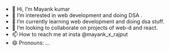 - 👋 Hi, I’m Mayank kumar
- 👀 I’m interested in web development and  doing DSA .
- 🌱 I’m currently learning web development and doing dsa stuff.
- 💞️ I’m looking to collaborate on projects of web-d and react.
- 📫 How to reach me at insta @mayank_x_rajput
- 😄 Pronouns: ...

<!---
mayankgit22/mayankgit22 is a ✨ special ✨ repository because its `README.md` (this file) appears on your GitHub profile.
You can click the Preview link to take a look at your changes.
--->
